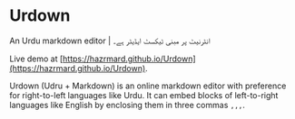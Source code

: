 # Urdown
An Urdu markdown editor | انٹرنیٹ پر مبنی ٹیکسٹ ایڈیٹر ہے۔

Live demo at [https://hazrmard.github.io/Urdown](https://hazrmard.github.io/Urdown).  
  
Urdown (Udru + Markdown) is an online markdown editor with preference for right-to-left 
languages like Urdu. It can embed blocks of left-to-right languages like English by 
enclosing them in three commas `,,,`.
